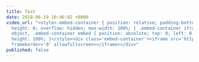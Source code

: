 ```yaml
---
title: Test
date: 2018-06-19 10:46:02 +0000
video_url: "<style>.embed-container { position: relative; padding-bottom: 56.25%;
  height: 0; overflow: hidden; max-width: 100%; } .embed-container iframe, .embed-container
  object, .embed-container embed { position: absolute; top: 0; left: 0; width: 100%;
  height: 100%; }</style><div class='embed-container'><iframe src='https://www.youtube.com/embed/TvnYmWpD_T8'
  frameborder='0' allowfullscreen></iframe></div>"
published: false
---
```

